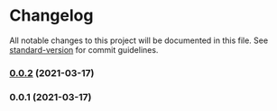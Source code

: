 # Changelog

All notable changes to this project will be documented in this file. See [standard-version](https://github.com/conventional-changelog/standard-version) for commit guidelines.

### [0.0.2](https://github.com/paulgureghian/NodeJS_Programs/compare/v0.0.1...v0.0.2) (2021-03-17)

### 0.0.1 (2021-03-17)
